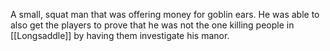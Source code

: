 A small, squat man that was offering money for goblin ears. He was able to also get the players to prove that he was not the one killing people in [[Longsaddle]] by having them investigate his manor.